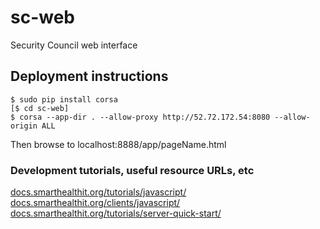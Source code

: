 # sc-web
Security Council web interface

## Deployment instructions

```
$ sudo pip install corsa
[$ cd sc-web]
$ corsa --app-dir . --allow-proxy http://52.72.172.54:8080 --allow-origin ALL
```
Then browse to localhost:8888/app/pageName.html

### Development tutorials, useful resource URLs, etc
[docs.smarthealthit.org/tutorials/javascript/](http://docs.smarthealthit.org/tutorials/javascript/)  
[docs.smarthealthit.org/clients/javascript/](http://docs.smarthealthit.org/clients/javascript/)  
[docs.smarthealthit.org/tutorials/server-quick-start/](http://docs.smarthealthit.org/tutorials/server-quick-start/)

